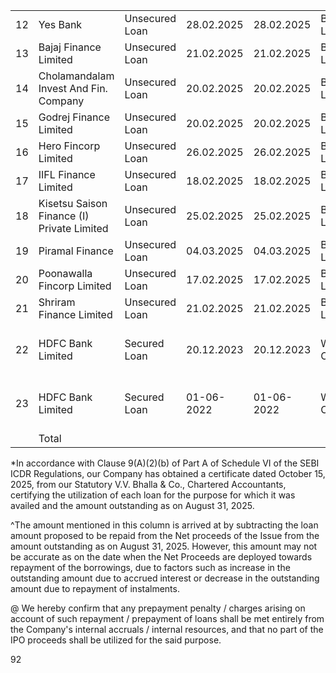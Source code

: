<table><tr><td>12</td><td>Yes Bank</td><td>Unsecured Loan</td><td>28.02.2025</td><td>28.02.2025</td><td>Business Loan</td><td>50.00</td><td>36</td><td>15.5</td><td>50.00</td><td>43.68</td><td>43.68</td><td>-</td><td>-</td></tr><tr><td>13</td><td>Bajaj Finance Limited</td><td>Unsecured Loan</td><td>21.02.2025</td><td>21.02.2025</td><td>Business Loan</td><td>30.98</td><td>36</td><td>17</td><td>30.98</td><td>27.55</td><td>27.55</td><td>-</td><td>-</td></tr><tr><td>14</td><td>Cholamandalam Invest And Fin. Company</td><td>Unsecured Loan</td><td>20.02.2025</td><td>20.02.2025</td><td>Business Loan</td><td>35.00</td><td>37</td><td>17</td><td>35.00</td><td>31.13</td><td>31.13</td><td>-</td><td>-</td></tr><tr><td>15</td><td>Godrej Finance Limited</td><td>Unsecured Loan</td><td>20.02.2025</td><td>20.02.2025</td><td>Business Loan</td><td>40.80</td><td>48</td><td>16</td><td>40.80</td><td>37.66</td><td>37.66</td><td>-</td><td>-</td></tr><tr><td>16</td><td>Hero Fincorp Limited</td><td>Unsecured Loan</td><td>26.02.2025</td><td>26.02.2025</td><td>Business Loan</td><td>40.42</td><td>36</td><td>16.5</td><td>40.42</td><td>35.92</td><td>35.92</td><td>-</td><td>-</td></tr><tr><td>17</td><td>IIFL Finance Limited</td><td>Unsecured Loan</td><td>18.02.2025</td><td>18.02.2025</td><td>Business Loan</td><td>30.35</td><td>36</td><td>17</td><td>30.35</td><td>25.87</td><td>25.87</td><td>-</td><td>-</td></tr><tr><td>18</td><td>Kisetsu Saison Finance (I) Private Limited</td><td>Unsecured Loan</td><td>25.02.2025</td><td>25.02.2025</td><td>Business Loan</td><td>28.40</td><td>30</td><td>16.5</td><td>28.40</td><td>24.44</td><td>24.44</td><td>-</td><td>-</td></tr><tr><td>19</td><td>Piramal Finance</td><td>Unsecured Loan</td><td>04.03.2025</td><td>04.03.2025</td><td>Business Loan</td><td>30.31</td><td>36</td><td>17</td><td>30.31</td><td>26.95</td><td>26.95</td><td>-</td><td>-</td></tr><tr><td>20</td><td>Poonawalla Fincorp Limited</td><td>Unsecured Loan</td><td>17.02.2025</td><td>17.02.2025</td><td>Business Loan</td><td>40.79</td><td>36</td><td>17</td><td>40.79</td><td>36.79</td><td>36.79</td><td>-</td><td>-</td></tr><tr><td>21</td><td>Shriram Finance Limited</td><td>Unsecured Loan</td><td>21.02.2025</td><td>21.02.2025</td><td>Business Loan</td><td>50.00</td><td>36</td><td>16.5</td><td>50.00</td><td>44.45</td><td>44.45</td><td>-</td><td>-</td></tr><tr><td>22</td><td>HDFC Bank Limited</td><td>Secured Loan</td><td>20.12.2023</td><td>20.12.2023</td><td>Working Capital</td><td>1,200.00</td><td>96</td><td>2.37% + Repo Rate</td><td>1200.00</td><td>1123.63</td><td>1123.63</td><td>-</td><td>-</td></tr><tr><td>23</td><td>HDFC Bank Limited</td><td>Secured Loan</td><td>01-06-2022</td><td>01-06-2022</td><td>Working Capital</td><td>100.00</td><td>91</td><td>2.35% + Repo Rate</td><td>100.00</td><td>65.85</td><td>60.19</td><td>-</td><td>-</td></tr><tr><td></td><td>Total</td><td></td><td></td><td></td><td></td><td></td><td></td><td></td><td></td><td></td><td></td><td></td><td></td></tr></table>

*In accordance with Clause 9(A)(2)(b) of Part A of Schedule VI of the SEBI ICDR Regulations, our Company has obtained a certificate dated October 15, 2025, from our Statutory V.V. Bhalla & Co., Chartered Accountants, certifying the utilization of each loan for the purpose for which it was availed and the amount outstanding as on August 31, 2025.

^The amount mentioned in this column is arrived at by subtracting the loan amount proposed to be repaid from the Net proceeds of the Issue from the amount outstanding as on August 31, 2025. However, this amount may not be accurate as on the date when the Net Proceeds are deployed towards repayment of the borrowings, due to factors such as increase in the outstanding amount due to accrued interest or decrease in the outstanding amount due to repayment of instalments.

@ We hereby confirm that any prepayment penalty / charges arising on account of such repayment / prepayment of loans shall be met entirely from the Company's internal accruals / internal resources, and that no part of the IPO proceeds shall be utilized for the said purpose.

92